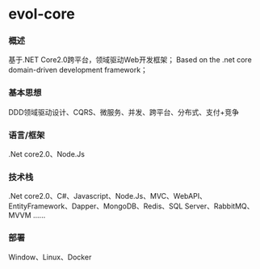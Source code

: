 # evol-core

### 概述

基于.NET Core2.0跨平台，领域驱动Web开发框架； Based on the .net core domain-driven development framework；

### 基本思想

DDD领域驱动设计、CQRS、微服务、并发、跨平台、分布式、支付+竞争

### 语言/框架

.Net core2.0、Node.Js

### 技术栈

.Net core2.0、C#、Javascript、Node.Js、MVC、WebAPI、EntityFramework、Dapper、MongoDB、Redis、SQL Server、RabbitMQ、MVVM ......

### 部署

Window、Linux、Docker
